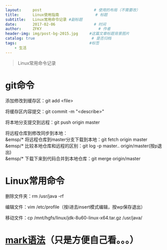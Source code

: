 ```yaml
---
layout:     post                       # 使用的布局（不需要改）
title:      Linux使用指南                # 标题 
subtitle:   Linux常用命令记录 #副标题
date:       2017-02-06                 # 时间
author:     ZFKY                         # 作者
header-img: img/post-bg-2015.jpg     #这篇文章标题背景图片
catalog: true                         # 是否归档
tags:                                #标签
    - 生活
---
```

> Linux常用命令记录

# git命令

添加修改到缓存区：git add \<file\>

将缓存区内容提交：git commit -m "\<describe\>"

将本地分支提交到远程：git push origin master

将远程仓库到修改同步到本地：  
&emsp/* 将远程仓库到master分支下载到本地：git fetch origin master  
&emsp/* 比较本地仓库和远程的区别：git log -p master.. origin/master(按p退出)  
&emsp/* 下载下来到代码合并到本地仓库：git merge origin/master

# Linux常用命令

删除文件夹：rm /usr/java -rf

编辑文件：vim /etc/profile（按i进去insert模式编辑，按wp保存退出）

移动文件：cp /mnt/hgfs/linux/jdk-8u60-linux-x64.tar.gz /usr/java/


# [mark语法](http://www.appinn.com/markdown/#p "Title")（只是方便自己看。。。）



